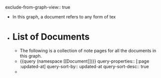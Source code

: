 exclude-from-graph-view:: true

- In this graph, a document refers to any form of tex
- # List of Documents
	- The following is a collection of note pages for all the documents in this graph.
	- {{query (namespace [[Document]])}}
	  query-properties:: [:page :updated-at]
	  query-sort-by:: updated-at
	  query-sort-desc:: true
	-
